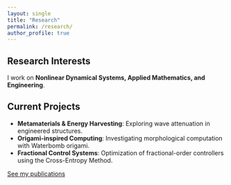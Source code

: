 ```yaml
---
layout: single
title: "Research"
permalink: /research/
author_profile: true
---
```


## Research Interests
I work on **Nonlinear Dynamical Systems, Applied Mathematics, and Engineering**.

## Current Projects
- **Metamaterials & Energy Harvesting**: Exploring wave attenuation in engineered structures.
- **Origami-inspired Computing**: Investigating morphological computation with Waterbomb origami.
- **Fractional Control Systems**: Optimization of fractional-order controllers using the Cross-Entropy Method.

[See my publications](/publications/)
